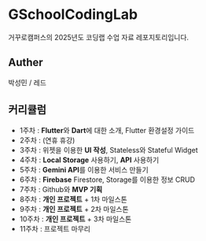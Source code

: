 # GSchoolCodingLab
거꾸로캠퍼스의 2025년도 코딩랩 수업 자료 레포지토리입니다.


## Auther
박성민 / 레드


## 커리큘럼
- 1주차 : **Flutter**와 **Dart**에 대한 소개, Flutter 환경설정 가이드
- 2주차 : (연휴 휴강)
- 3주차 : 위젯을 이용한 **UI 작성**, Stateless와 Stateful Widget
- 4주차 : **Local Storage** 사용하기, **API** 사용하기
- 5주차 : **Gemini API**를 이용한 서비스 만들기
- 6주차 : **Firebase** Firestore, Storage를 이용한 정보 CRUD
- 7주차 : Github와 **MVP 기획**
- 8주차 : **개인 프로젝트** + 1차 마일스톤
- 9주차 : **개인 프로젝트** + 2차 마일스톤
- 10주차 : **개인 프로젝트** + 3차 마일스톤
- 11주차 : 프로젝트 마무리




